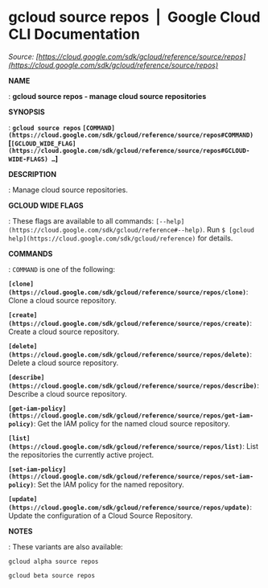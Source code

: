 # gcloud source repos  |  Google Cloud CLI Documentation

*Source: [https://cloud.google.com/sdk/gcloud/reference/source/repos](https://cloud.google.com/sdk/gcloud/reference/source/repos)*

**NAME**

: **gcloud source repos - manage cloud source repositories**

**SYNOPSIS**

: **`gcloud source repos` `[COMMAND](https://cloud.google.com/sdk/gcloud/reference/source/repos#COMMAND)` [`[GCLOUD_WIDE_FLAG](https://cloud.google.com/sdk/gcloud/reference/source/repos#GCLOUD-WIDE-FLAGS) …`]**

**DESCRIPTION**

: Manage cloud source repositories.

**GCLOUD WIDE FLAGS**

: These flags are available to all commands: `[--help](https://cloud.google.com/sdk/gcloud/reference#--help)`.
Run `$ [gcloud help](https://cloud.google.com/sdk/gcloud/reference)` for details.

**COMMANDS**

: ``COMMAND`` is one of the following:

**`[clone](https://cloud.google.com/sdk/gcloud/reference/source/repos/clone)`**:
Clone a cloud source repository.

**`[create](https://cloud.google.com/sdk/gcloud/reference/source/repos/create)`**:
Create a cloud source repository.

**`[delete](https://cloud.google.com/sdk/gcloud/reference/source/repos/delete)`**:
Delete a cloud source repository.

**`[describe](https://cloud.google.com/sdk/gcloud/reference/source/repos/describe)`**:
Describe a cloud source repository.

**`[get-iam-policy](https://cloud.google.com/sdk/gcloud/reference/source/repos/get-iam-policy)`**:
Get the IAM policy for the named cloud source repository.

**`[list](https://cloud.google.com/sdk/gcloud/reference/source/repos/list)`**:
List the repositories the currently active project.

**`[set-iam-policy](https://cloud.google.com/sdk/gcloud/reference/source/repos/set-iam-policy)`**:
Set the IAM policy for the named repository.

**`[update](https://cloud.google.com/sdk/gcloud/reference/source/repos/update)`**:
Update the configuration of a Cloud Source Repository.

**NOTES**

: These variants are also available:

```
gcloud alpha source repos
```

```
gcloud beta source repos
```